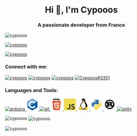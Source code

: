 <h1 align="center">Hi 👋, I'm Cypooos</h1>
<h3 align="center">A passionate developer from France</h3>

<p align="left"> <img src="https://komarev.com/ghpvc/?username=cypooos&label=Profile%20views&color=0e75b6&style=flat" alt="cypooos" /> </p>

<p align="left"> <a href="https://github.com/ryo-ma/github-profile-trophy"><img src="https://github-profile-trophy.vercel.app/?username=cypooos" alt="cypooos" /></a> </p>

<p align="left"> <a href="https://twitter.com/cypooos" target="blank"><img src="https://img.shields.io/twitter/follow/cypooos?logo=twitter&style=for-the-badge" alt="cypooos" /></a> </p>

<h3 align="left">Connect with me:</h3>
<p align="left">
<a href="https://twitter.com/cypooos" target="blank"><img align="center" src="https://raw.githubusercontent.com/rahuldkjain/github-profile-readme-generator/master/src/images/icons/Social/twitter.svg" alt="cypooos" height="30" width="40" /></a>
<a href="https://instagram.com/cypooos" target="blank"><img align="center" src="https://raw.githubusercontent.com/rahuldkjain/github-profile-readme-generator/master/src/images/icons/Social/instagram.svg" alt="cypooos" height="30" width="40" /></a>
<a href="https://www.youtube.com/c/cypooos" target="blank"><img align="center" src="https://raw.githubusercontent.com/rahuldkjain/github-profile-readme-generator/master/src/images/icons/Social/youtube.svg" alt="cypooos" height="30" width="40" /></a>
<a href="https://discord.gg/Cypooos#3301" target="blank"><img align="center" src="https://raw.githubusercontent.com/rahuldkjain/github-profile-readme-generator/master/src/images/icons/Social/discord.svg" alt="Cypooos#3301" height="30" width="40" /></a>
</p>

<h3 align="left">Languages and Tools:</h3>
<p align="left"> <a href="https://www.arduino.cc/" target="_blank" rel="noreferrer"> <img src="https://cdn.worldvectorlogo.com/logos/arduino-1.svg" alt="arduino" width="40" height="40"/> </a> <a href="https://www.cprogramming.com/" target="_blank" rel="noreferrer"> <img src="https://raw.githubusercontent.com/devicons/devicon/master/icons/c/c-original.svg" alt="c" width="40" height="40"/> </a> <a href="https://git-scm.com/" target="_blank" rel="noreferrer"> <img src="https://www.vectorlogo.zone/logos/git-scm/git-scm-icon.svg" alt="git" width="40" height="40"/> </a> <a href="https://www.w3.org/html/" target="_blank" rel="noreferrer"> <img src="https://raw.githubusercontent.com/devicons/devicon/master/icons/html5/html5-original-wordmark.svg" alt="html5" width="40" height="40"/> </a> <a href="https://developer.mozilla.org/en-US/docs/Web/JavaScript" target="_blank" rel="noreferrer"> <img src="https://raw.githubusercontent.com/devicons/devicon/master/icons/javascript/javascript-original.svg" alt="javascript" width="40" height="40"/> </a> <a href="https://www.linux.org/" target="_blank" rel="noreferrer"> <img src="https://raw.githubusercontent.com/devicons/devicon/master/icons/linux/linux-original.svg" alt="linux" width="40" height="40"/> </a> <a href="https://www.python.org" target="_blank" rel="noreferrer"> <img src="https://raw.githubusercontent.com/devicons/devicon/master/icons/python/python-original.svg" alt="python" width="40" height="40"/> </a> <a href="https://www.rust-lang.org" target="_blank" rel="noreferrer"> <img src="https://raw.githubusercontent.com/devicons/devicon/master/icons/rust/rust-plain.svg" alt="rust" width="40" height="40"/> </a> <a href="https://unity.com/" target="_blank" rel="noreferrer"> <img src="https://www.vectorlogo.zone/logos/unity3d/unity3d-icon.svg" alt="unity" width="40" height="40"/> </a> </p>

<p><img align="left" src="https://github-readme-stats.vercel.app/api/top-langs?username=cypooos&show_icons=true&locale=en&layout=compact" alt="cypooos" /></p>

<p>&nbsp;<img align="center" src="https://github-readme-stats.vercel.app/api?username=cypooos&show_icons=true&locale=en" alt="cypooos" /></p>

<p><img align="center" src="https://github-readme-streak-stats.herokuapp.com/?user=cypooos&" alt="cypooos" /></p>
